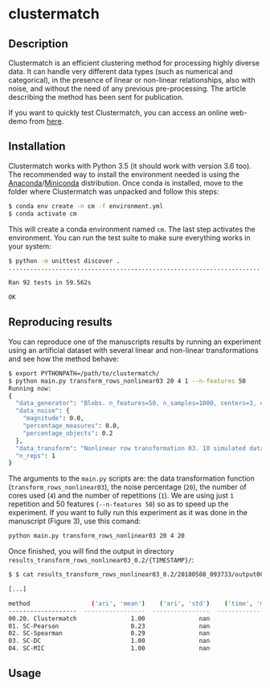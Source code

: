 # clustermatch


## Description

Clustermatch is an efficient clustering method for processing highly diverse data. It can handle
very different data types (such as numerical and categorical), in the presence of linear or
non-linear relationships, also with noise, and without the need of any previous pre-processing.
The article describing the method has been sent for publication.

If you want to quickly test Clustermatch, you can access an online web-demo from
[here](http://sinc.unl.edu.ar/web-demo/clustermatch/).


## Installation

Clustermatch works with Python 3.5 (it should work with version 3.6 too).
The recommended way to install the environment needed is using the [Anaconda](https://anaconda.org/)/[Miniconda](https://conda.io/miniconda.html) distribution.
Once conda is installed, move to the folder where Clustermatch was unpacked and follow this steps:

```bash
$ conda env create -n cm -f environment.yml
$ conda activate cm
```

This will create a conda environment named `cm`. The last step activates the environment.
You can run the test suite to make sure everything works in your system:

```bash
$ python -m unittest discover .
......................................................................

Ran 92 tests in 59.562s

OK
```


## Reproducing results

You can reproduce one of the manuscripts results by running an experiment using an artificial
dataset with several linear and non-linear transformations and see how the method
behave:

```bash
$ export PYTHONPATH=/path/to/clustermatch/
$ python main.py transform_rows_nonlinear03 20 4 1 --n-features 50
Running now:
{
  "data_generator": "Blobs. n_features=50, n_samples=1000, centers=3, cluster_std=0.10, center_box=(-1.0, 1.0)",
  "data_noise": {
    "magnitude": 0.0,
    "percentage_measures": 0.0,
    "percentage_objects": 0.2
  },
  "data_transform": "Nonlinear row transformation 03. 10 simulated data sources; Functions: x^4, log, exp2, 100, log1p, x^5, 10000, log10, 0.0001, log2",
  "n_reps": 1
}
```

The arguments to the `main.py` scripts are: the data transformation function (`transform_rows_nonlinear03`), the noise percentage (`20`), the number of cores
used (`4`) and the number of repetitions (`1`). We are using just `1` repetition and 50 features (`--n-features 50`) so as to speed up the experiment.
If you want to fully run this experiment as it was done in the manuscript (Figure 3), use this comand:

```bash
python main.py transform_rows_nonlinear03 20 4 20
```

Once finished, you will find the output in directory `results_transform_rows_nonlinear03_0.2/{TIMESTAMP}/`:

```bash
$ $ cat results_transform_rows_nonlinear03_0.2/20180508_093733/output000.txt

[...]

method                 ('ari', 'mean')    ('ari', 'std')    ('time', 'mean')
-------------------  -----------------  ----------------  ------------------
00.20. Clustermatch               1.00               nan               26.50
01. SC-Pearson                    0.23               nan                0.38
02. SC-Spearman                   0.29               nan                0.89
03. SC-DC                         1.00               nan               40.90
04. SC-MIC                        1.00               nan               60.62
```

## Usage